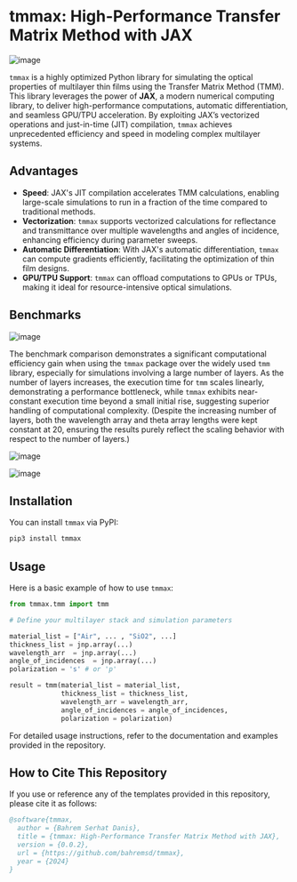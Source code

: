 # **tmmax: High-Performance Transfer Matrix Method with JAX**


![image](docs/logo/logo_tmmax.png)

`tmmax` is a highly optimized Python library for simulating the optical properties of multilayer thin films using the Transfer Matrix Method (TMM). This library leverages the power of **JAX**, a modern numerical computing library, to deliver high-performance computations, automatic differentiation, and seamless GPU/TPU acceleration. By exploiting JAX’s vectorized operations and just-in-time (JIT) compilation, `tmmax` achieves unprecedented efficiency and speed in modeling complex multilayer systems.


## **Advantages**


- **Speed**: JAX's JIT compilation accelerates TMM calculations, enabling large-scale simulations to run in a fraction of the time compared to traditional methods.
- **Vectorization**: `tmmax` supports vectorized calculations for reflectance and transmittance over multiple wavelengths and angles of incidence, enhancing efficiency during parameter sweeps.
- **Automatic Differentiation**: With JAX's automatic differentiation, `tmmax` can compute gradients efficiently, facilitating the optimization of thin film designs.
- **GPU/TPU Support**: `tmmax` can offload computations to GPUs or TPUs, making it ideal for resource-intensive optical simulations.


## **Benchmarks**


![image](benchmarks/layer_size_experiment/execution_time_vs_layers.png)


The benchmark comparison demonstrates a significant computational efficiency gain when using the `tmmax` package over the widely used `tmm` library, especially for simulations involving a large number of layers. As the number of layers increases, the execution time for `tmm` scales linearly, demonstrating a performance bottleneck, while `tmmax` exhibits near-constant execution time beyond a small initial rise, suggesting superior handling of computational complexity. (Despite the increasing number of layers, both the wavelength array and theta array lengths were kept constant at 20, ensuring the results purely reflect the scaling behavior with respect to the number of layers.)


![image](benchmarks/wavelength_arr_experiment/execution_time_vs_wavelength_array_length.png)


![image](benchmarks/angle_arr_experiment/tmm_execution_time_vs_angle_length.png)


## **Installation**

You can install `tmmax` via PyPI:

```bash
pip3 install tmmax
```

## **Usage**

Here is a basic example of how to use `tmmax`:

```python
from tmmax.tmm import tmm

# Define your multilayer stack and simulation parameters

material_list = ["Air", ... , "SiO2", ...]
thickness_list = jnp.array(...)
wavelength_arr  = jnp.array(...)
angle_of_incidences  = jnp.array(...)
polarization = 's' # or 'p'

result = tmm(material_list = material_list,
             thickness_list = thickness_list,
             wavelength_arr = wavelength_arr,
             angle_of_incidences = angle_of_incidences,
             polarization = polarization)
```

For detailed usage instructions, refer to the documentation and examples provided in the repository.


## How to Cite This Repository

If you use or reference any of the templates provided in this repository, please cite it as follows:


```bibtex
@software{tmmax,
  author = {Bahrem Serhat Danis},
  title = {tmmax: High-Performance Transfer Matrix Method with JAX},
  version = {0.0.2},
  url = {https://github.com/bahremsd/tmmax},
  year = {2024}
}
```